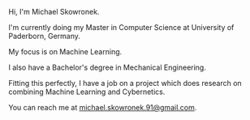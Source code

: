 Hi, I'm Michael Skowronek.

I'm currently doing my Master in Computer Science at University of Paderborn, Germany.

My focus is on Machine Learning.

I also have a Bachelor's degree in Mechanical Engineering.

Fitting this perfectly, I have a job on a project which does research on combining Machine Learning and Cybernetics.

You can reach me at michael.skowronek.91@gmail.com.

